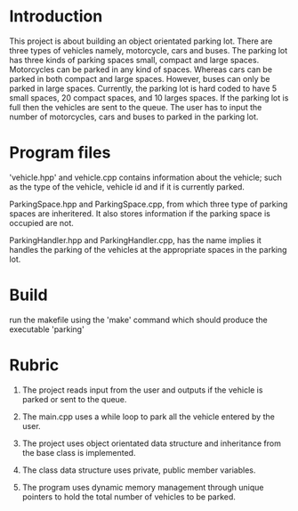 # Introduction

This project is about building an object orientated parking lot. There are three types of vehicles namely, motorcycle, cars and buses. The parking lot has three kinds of parking spaces small, compact and large spaces. Motorcycles can be parked in any kind of spaces. Whereas cars can be parked in both compact and large spaces. However, buses can only be parked in large spaces. Currently, the parking lot is hard coded to have 5 small spaces, 20 compact spaces, and 10 larges spaces. If the parking lot is full then the vehicles are sent to the queue. The user has to input the number of motorcycles, cars and buses to parked in the parking lot.

# Program files

'vehicle.hpp' and vehicle.cpp contains information about the vehicle; such as the type of the vehicle, vehicle id and if it is currently parked.

ParkingSpace.hpp and ParkingSpace.cpp, from which three type of parking spaces are inheritered. It also stores information if the parking space is occupied are not.

ParkingHandler.hpp and ParkingHandler.cpp, has the name implies it handles the parking of the vehicles at the appropriate spaces in the parking lot.


# Build

run the makefile using the 'make' command which should produce the executable 'parking'

# Rubric

1. The project reads input from the user and outputs if the vehicle is parked or sent to the queue.

2. The main.cpp uses a while loop to park all the vehicle entered by the user. 

3. The project uses object orientated data structure and inheritance from the base class is implemented.

4. The class data structure uses private, public member variables.

5. The program uses dynamic memory management through unique pointers to hold the total number of vehicles to be parked.



